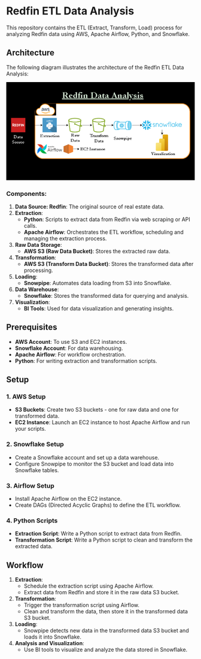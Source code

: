 
<body>

<h1>Redfin ETL Data Analysis</h1>

<p>This repository contains the ETL (Extract, Transform, Load) process for analyzing Redfin data using AWS, Apache Airflow, Python, and Snowflake.</p>

<h2>Architecture</h2>

<p>The following diagram illustrates the architecture of the Redfin ETL Data Analysis:</p>

<img src="redfin_etl_architecture.drawio.png" alt="Redfin ETL Architecture">

<h3>Components:</h3>
<ol>
    <li><strong>Data Source: Redfin</strong>: The original source of real estate data.</li>
    <li><strong>Extraction</strong>:
        <ul>
            <li><strong>Python</strong>: Scripts to extract data from Redfin via web scraping or API calls.</li>
            <li><strong>Apache Airflow</strong>: Orchestrates the ETL workflow, scheduling and managing the extraction process.</li>
        </ul>
    </li>
    <li><strong>Raw Data Storage</strong>:
        <ul>
            <li><strong>AWS S3 (Raw Data Bucket)</strong>: Stores the extracted raw data.</li>
        </ul>
    </li>
    <li><strong>Transformation</strong>:
        <ul>
            <li><strong>AWS S3 (Transform Data Bucket)</strong>: Stores the transformed data after processing.</li>
        </ul>
    </li>
    <li><strong>Loading</strong>:
        <ul>
            <li><strong>Snowpipe</strong>: Automates data loading from S3 into Snowflake.</li>
        </ul>
    </li>
    <li><strong>Data Warehouse</strong>:
        <ul>
            <li><strong>Snowflake</strong>: Stores the transformed data for querying and analysis.</li>
        </ul>
    </li>
    <li><strong>Visualization</strong>:
        <ul>
            <li><strong>BI Tools</strong>: Used for data visualization and generating insights.</li>
        </ul>
    </li>
</ol>

<h2>Prerequisites</h2>
<ul>
    <li><strong>AWS Account</strong>: To use S3 and EC2 instances.</li>
    <li><strong>Snowflake Account</strong>: For data warehousing.</li>
    <li><strong>Apache Airflow</strong>: For workflow orchestration.</li>
    <li><strong>Python</strong>: For writing extraction and transformation scripts.</li>
</ul>

<h2>Setup</h2>

<h3>1. AWS Setup</h3>
<ul>
    <li><strong>S3 Buckets</strong>: Create two S3 buckets - one for raw data and one for transformed data.</li>
    <li><strong>EC2 Instance</strong>: Launch an EC2 instance to host Apache Airflow and run your scripts.</li>
</ul>

<h3>2. Snowflake Setup</h3>
<ul>
    <li>Create a Snowflake account and set up a data warehouse.</li>
    <li>Configure Snowpipe to monitor the S3 bucket and load data into Snowflake tables.</li>
</ul>

<h3>3. Airflow Setup</h3>
<ul>
    <li>Install Apache Airflow on the EC2 instance.</li>
    <li>Create DAGs (Directed Acyclic Graphs) to define the ETL workflow.</li>
</ul>

<h3>4. Python Scripts</h3>
<ul>
    <li><strong>Extraction Script</strong>: Write a Python script to extract data from Redfin.</li>
    <li><strong>Transformation Script</strong>: Write a Python script to clean and transform the extracted data.</li>
</ul>

<h2>Workflow</h2>
<ol>
    <li><strong>Extraction</strong>:
        <ul>
            <li>Schedule the extraction script using Apache Airflow.</li>
            <li>Extract data from Redfin and store it in the raw data S3 bucket.</li>
        </ul>
    </li>
    <li><strong>Transformation</strong>:
        <ul>
            <li>Trigger the transformation script using Airflow.</li>
            <li>Clean and transform the data, then store it in the transformed data S3 bucket.</li>
        </ul>
    </li>
    <li><strong>Loading</strong>:
        <ul>
            <li>Snowpipe detects new data in the transformed data S3 bucket and loads it into Snowflake.</li>
        </ul>
    </li>
    <li><strong>Analysis and Visualization</strong>:
        <ul>
            <li>Use BI tools to visualize and analyze the data stored in Snowflake.</li>
        </ul>
    </li>
</ol>

